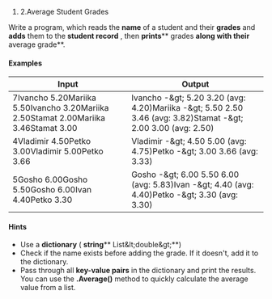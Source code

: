 1. 2.Average Student Grades

Write a program, which reads the **name** of a student and their **grades** and **adds** them to the **student record** , then **prints**** grades **along with their** average grade**.

#### Examples

| **Input** | **Output** |
| --- | --- |
| 7Ivancho 5.20Mariika 5.50Ivancho 3.20Mariika 2.50Stamat 2.00Mariika 3.46Stamat 3.00 | Ivancho -\&gt; 5.20 3.20 (avg: 4.20)Mariika -\&gt; 5.50 2.50 3.46 (avg: 3.82)Stamat -\&gt; 2.00 3.00 (avg: 2.50) |
| 4Vladimir 4.50Petko 3.00Vladimir 5.00Petko 3.66 | Vladimir -\&gt; 4.50 5.00 (avg: 4.75)Petko -\&gt; 3.00 3.66 (avg: 3.33) |
| 5Gosho 6.00Gosho 5.50Gosho 6.00Ivan 4.40Petko 3.30 | Gosho -\&gt; 6.00 5.50 6.00 (avg: 5.83)Ivan -\&gt; 4.40 (avg: 4.40)Petko -\&gt; 3.30 (avg: 3.30) |

#### Hints

- Use a **dictionary** ( **string**** List\&lt;double\&gt;**)
- Check if the name exists before adding the grade. If it doesn&#39;t, add it to the dictionary.
- Pass through all **key-value pairs** in the dictionary and print the results. You can use the **.Average()** method to quickly calculate the average value from a list.

